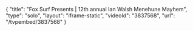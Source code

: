 {
    "title": "Fox Surf Presents | 12th annual Ian Walsh Menehune Mayhem",
    "type": "solo",
    "layout": "iframe-static",
    "videoId": "3837568",
    "url": "\/tvpembed\/3837568"
}